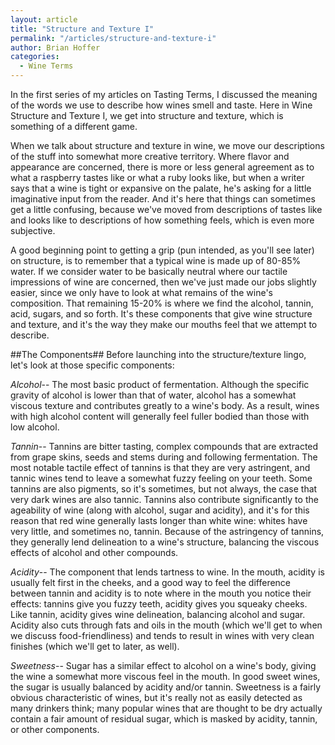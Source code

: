 ```yaml
---
layout: article
title: "Structure and Texture I"
permalink: "/articles/structure-and-texture-i"
author: Brian Hoffer
categories:
  - Wine Terms
---
```


In the first series of my articles on Tasting Terms, I discussed the meaning of the words we use to describe how wines smell and taste. Here in Wine Structure and Texture I, we get into structure and texture, which is something of a different game. 

When we talk about structure and texture in wine, we move our descriptions of the stuff into somewhat more creative territory. Where flavor and appearance are concerned, there is more or less general agreement as to what a raspberry tastes like or what a ruby looks like, but when a writer says that a wine is tight or expansive on the palate, he's asking for a little imaginative input from the reader. And it's here that things can sometimes get a little confusing, because we've moved from descriptions of tastes like and looks like to descriptions of how something feels, which is even more subjective. 

A good beginning point to getting a grip (pun intended, as you'll see later) on structure, is to remember that a typical wine is made up of 80-85% water. If we consider water to be basically neutral where our tactile impressions of wine are concerned, then we've just made our jobs slightly easier, since we only have to look at what remains of the wine's composition. That remaining 15-20% is where we find the alcohol, tannin, acid, sugars, and so forth. It's these components that give wine structure and texture, and it's the way they make our mouths feel that we attempt to describe.

##The Components##
Before launching into the structure/texture lingo, let's look at those specific components: 

*Alcohol*-- The most basic product of fermentation. Although the specific gravity of alcohol is lower than that of water, alcohol has a somewhat viscous texture and contributes greatly to a wine's body. As a result, wines with high alcohol content will generally feel fuller bodied than those with low alcohol. 

*Tannin*-- Tannins are bitter tasting, complex compounds that are extracted from grape skins, seeds and stems during and following fermentation. The most notable tactile effect of tannins is that they are very astringent, and tannic wines tend to leave a somewhat fuzzy feeling on your teeth. Some tannins are also pigments, so it's sometimes, but not always, the case that very dark wines are also tannic. Tannins also contribute significantly to the ageability of wine (along with alcohol, sugar and acidity), and it's for this reason that red wine generally lasts longer than white wine: whites have very little, and sometimes no, tannin. Because of the astringency of tannins, they generally lend delineation to a wine's structure, balancing the viscous effects of alcohol and other compounds. 

*Acidity*-- The component that lends tartness to wine. In the mouth, acidity is usually felt first in the cheeks, and a good way to feel the difference between tannin and acidity is to note where in the mouth you notice their effects: tannins give you fuzzy teeth, acidity gives you squeaky cheeks. Like tannin, acidity gives wine delineation, balancing alcohol and sugar. Acidity also cuts through fats and oils in the mouth (which we'll get to when we discuss food-friendliness) and tends to result in wines with very clean finishes (which we'll get to later, as well). 

*Sweetness*-- Sugar has a similar effect to alcohol on a wine's body, giving the wine a somewhat more viscous feel in the mouth. In good sweet wines, the sugar is usually balanced by acidity and/or tannin. Sweetness is a fairly obvious characteristic of wines, but it's really not as easily detected as many drinkers think; many popular wines that are thought to be dry actually contain a fair amount of residual sugar, which is masked by acidity, tannin, or other components.